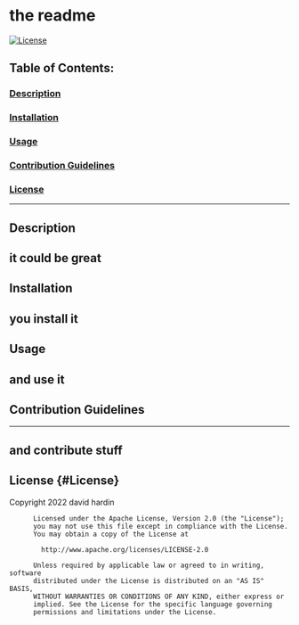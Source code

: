 # the readme
[![License](https://img.shields.io/badge/License-Apache_2.0-blue.svg)](https://opensource.org/licenses/Apache-2.0) 
## Table of Contents:
### [Description](#description)
### [Installation](#installation)
### [Usage](#usage)
### [Contribution Guidelines](#contribute)
### [License](#License)
 --- 
## Description 
 it could be great 
  --- 
## Installation 
you install it 
  --- 
## Usage 
 and use it
--- 
## Contribution Guidelines 
--- 
 and contribute stuff 
--- 
## License {#License} 
 Copyright 2022 david hardin
    
          Licensed under the Apache License, Version 2.0 (the "License");
          you may not use this file except in compliance with the License.
          You may obtain a copy of the License at
       
            http://www.apache.org/licenses/LICENSE-2.0
       
          Unless required by applicable law or agreed to in writing, software
          distributed under the License is distributed on an "AS IS" BASIS,
          WITHOUT WARRANTIES OR CONDITIONS OF ANY KIND, either express or 
          implied. See the License for the specific language governing 
          permissions and limitations under the License. 
